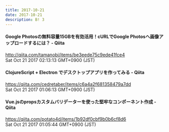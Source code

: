 ```yaml
---
title: 2017-10-21
date: 2017-10-21
description: B! 3
---
```


#### Google Photosの無料容量15GBを有効活用！cURLでGoogle Photosへ画像アップロードするには？ - Qiita
http://qiita.com/tamanobi/items/be3eede75c9ede41fce4<br>
Sat Oct 21 2017 02:13:13 GMT+0900 (JST)<br>


#### ClojureScript + Electron でデスクトップアプリを作ってみる - Qiita
https://qiita.com/cedretaber/items/c6a4a2f681358479a7dd<br>
Sat Oct 21 2017 01:06:13 GMT+0900 (JST)<br>


#### Vue.jsのpropsカスタムバリデーターを使った堅牢なコンポーネント作成 - Qiita
https://qiita.com/potato4d/items/1b92df0cbf9b0b6cf8d6<br>
Sat Oct 21 2017 01:05:44 GMT+0900 (JST)<br>


